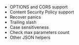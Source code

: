 
* OPTIONS and CORS support
* Content Security Policy support
* Recover panics
* Trailing slash
* Case sensitiveness
* Check max parameters count
* Other JSON helpers
